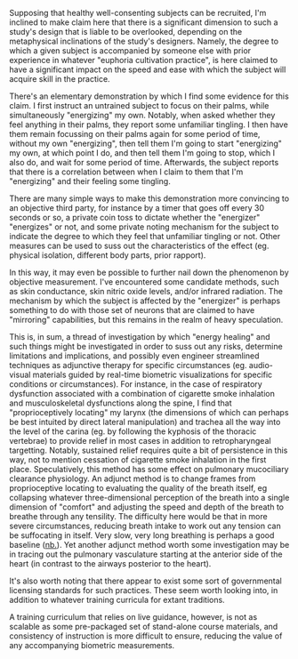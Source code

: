 Supposing that healthy well-consenting subjects can be recruited, I'm inclined to make claim here that there is a significant dimension to such a study's design that is liable to be overlooked, depending on the metaphysical inclinations of the study's designers. Namely, the degree to which a given subject is accompanied by someone else with prior experience in whatever "euphoria cultivation practice", is here claimed to have a significant impact on the speed and ease with which the subject will acquire skill in the practice.

There's an elementary demonstration by which I find some evidence for this claim. I first instruct an untrained subject to focus on their palms, while simultaneously "energizing" my own. Notably, when asked whether they feel anything in their palms, they report some unfamiliar tingling. I then have them remain focussing on their palms again for some period of time, without my own "energizing", then tell them I'm going to start "energizing" my own, at which point I do, and then tell them I'm going to stop, which I also do, and wait for some period of time. Afterwards, the subject reports that there is a correlation between when I claim to them that I'm "energizing" and their feeling some tingling.

There are many simple ways to make this demonstration more convincing to an objective third party, for instance by a timer that goes off every 30 seconds or so, a private coin toss to dictate whether the "energizer" "energizes" or not, and some private noting mechanism for the subject to indicate the degree to which they feel that unfamiliar tingling or not. Other measures can be used to suss out the characteristics of the effect (eg. physical isolation, different body parts, prior rapport).

In this way, it may even be possible to further nail down the phenomenon by objective measurement. I've encountered some candidate methods, such as skin conductance, skin nitric oxide levels, and/or infrared radiation. The mechanism by which the subject is affected by the "energizer" is perhaps something to do with those set of neurons that are claimed to have "mirroring" capabilities, but this remains in the realm of heavy speculation.

This is, in sum, a thread of investigation by which "energy healing" and such things might be investigated in order to suss out any risks, determine limitations and implications, and possibly even engineer streamlined techniques as adjunctive therapy for specific circumstances (eg. audio-visual materials guided by real-time biometric visualizations for specific conditions or circumstances). For instance, in the case of respiratory dysfunction associated with a combination of cigarette smoke inhalation and musculoskeletal dysfunctions along the spine, I find that "proprioceptively locating" my larynx (the dimensions of which can perhaps be best intuited by direct lateral manipulation) and trachea all the way into the level of the carina (eg. by following the kyphosis of the thoracic vertebrae) to provide relief in most cases in addition to retropharyngeal targetting. Notably, sustained relief requires quite a bit of persistence in this way, not to mention cessation of cigarette smoke inhalation in the first place. Speculatively, this method has some effect on pulmonary mucociliary clearance physiology. An adjunct method is to change frames from proprioceptive locating to evaluating the quality of the breath itself, eg collapsing whatever three-dimensional perception of the breath into a single dimension of "comfort" and adjusting the speed and depth of the breath to breathe through any tensility. The difficulty here would be that in more severe circumstances, reducing breath intake to work out any tension can be suffocating in itself. Very slow, very long breathing is perhaps a good baseline ([nb.](https://pubmed.ncbi.nlm.nih.gov/31572221/)). Yet another adjunct method worth some investigation may be in tracing out the pulmonary vasculature starting at the anterior side of the heart (in contrast to the airways posterior to the heart).

It's also worth noting that there appear to exist some sort of governmental licensing standards for such practices. These seem worth looking into, in addition to whatever training curricula for extant traditions.

A training curriculum that relies on live guidance, however, is not as scalable as some pre-packaged set of stand-alone course materials, and consistency of instruction is more difficult to ensure, reducing the value of any accompanying biometric measurements.
